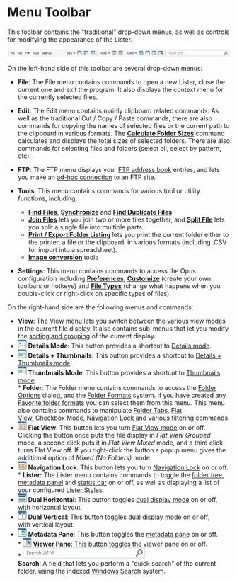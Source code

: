 # Menu Toolbar

This toolbar contains the "traditional" drop-down menus, as well as controls for modifying the appearance of the Lister.

![](/Manual/images/media/menu_toolbar.png)

On the left-hand side of this toolbar are several drop-down menus:

- **File**: The File menu contains commands to open a new Lister, close the current one and exit the program. It also displays the context menu for the currently selected files.
- **Edit**: The Edit menu contains mainly clipboard related commands. As well as the traditional Cut / Copy / Paste commands, there are also commands for copying the names of selected files or the current path to the clipboard in various formats. The **[Calculate Folder Sizes](../../calculating_folder_sizes.md)** command calculates and displays the total sizes of selected folders. There are also commands for selecting files and folders (select all, select by pattern, etc).
- **FTP**: The FTP menu displays your [FTP address book](/Manual/ftp/ftp_address_book/RAEDME.md) entries, and lets you make an [ad-hoc connection](/Manual/ftp/ftp_connect.md) to an FTP site.
- **Tools**: This menu contains commands for various tool or utility functions, including:
  - **[Find Files](/Manual/basic_concepts/searching_and_filtering/find_files/RAEDME.md)**, **[Synchronize](/Manual/file_operations/copying_moving_and_deleting_files/copying_updated_files/synchronize.md)** and **[Find Duplicate Files](/Manual/additional_functionality/duplicate_file_finder.md)**
  - **[Join Files](/Manual/additional_functionality/joining_files.md)** lets you join two or more files together, and **[Split File](/Manual/additional_functionality/splitting_files.md)** lets you split a single file into multiple parts.
  - **[Print / Export Folder Listing](/Manual/additional_functionality/print_folder.md)** lets you print the current folder either to the printer, a file or the clipboard, in various formats (including .CSV for import into a spreadsheet).
  - **[Image conversion](/Manual/additional_functionality/image_conversion/RAEDME.md)** tools

- **Settings**: This menu contains commands to access the Opus configuration including **[Preferences](/Manual/preferences/RAEDME.md)**, **[Customize](/Manual/customize/RAEDME.md)** (create your own toolbars or hotkeys) and **[File Types](/Manual/file_types/RAEDME.md)** (change what happens when you double-click or right-click on specific types of files).

On the right-hand side are the following menus and commands:

- **View**: The View menu lets you switch between the various [view modes](../../view_modes.md) in the current file display. It also contains sub-menus that let you modify the [sorting and grouping](/Manual/basic_concepts/sorting_and_grouping/RAEDME.md) of the current display.
- ![](/Manual/images/media/detailsbutton.png) **Details Mode**: This button provides a shortcut to [Details mode](../../view_modes.md).
- ![](/Manual/images/media/thumbtailsbutton.png) **Details + Thumbnails**: This button provides a shortcut to [Details + Thumbnails mode](../../view_modes.md).
- ![](/Manual/images/media/thumbnailsbutton.png) **Thumbnails Mode**: This button provides a shortcut to [Thumbnails mode](../../view_modes.md).  
  \* **Folder**: The Folder menu contains commands to access the [Folder Options](/Manual/basic_concepts/folder_options/RAEDME.md) dialog, and the [Folder Formats](/Manual/basic_concepts/folder_options/folder_formats.md) system. If you have created any [Favorite folder formats](/Manual/preferences/preferences_categories/folders/folder_formats/RAEDME.md) you can select them from this menu. This menu also contains commands to manipulate [Folder Tabs](../../tabs/RAEDME.md), [Flat View](/Manual/basic_concepts/flat_view.md), [Checkbox Mode](/Manual/basic_concepts/selecting_files/selecting_with_the_mouse_and_keyboard/checkbox_mode.md), [Navigation Lock](../../dual_display/navigation_lock.md) and various [filtering](/Manual/basic_concepts/searching_and_filtering/RAEDME.md) commands.
- ![](/Manual/images/media/flatviewbutton.png) **Flat View**: This button lets you turn [Flat View mode](/Manual/basic_concepts/flat_view.md) on or off. Clicking the button once puts the file display in *Flat View Grouped* mode, a second click puts it in *Flat View Mixed* mode, and a third click turns Flat View off. If you right-click the button a popup menu gives the additional option of *Mixed (No Folders)* mode.
- ![](/Manual/images/media/navlock_button.png) **Navigation Lock**: This button lets you turn [Navigation Lock](../../dual_display/navigation_lock.md) on or off.  
  \* **Lister:** The Lister menu contains commands to toggle the [folder tree](../../navigation/folder_tree.md), [metadata panel](../../metadata_pane.md) and [status bar](../../status_bar.md) on or off, as well as displaying a list of your configured [Lister Styles](../../styles.md).
- ![](/Manual/images/media/dual_button_h.png) **Dual Horizontal**: This button toggles [dual display mode](../../dual_display/RAEDME.md) on or off, with horizontal layout.
- ![](/Manual/images/media/menu_toolbar_-_dual_display.png) **Dual Vertical**: This button toggles [dual display mode](../../dual_display/RAEDME.md) on or off, with vertical layout.
- ![](/Manual/images/media/metapane_button.png) **Metadata Pane**: This button toggles the [metadata pane](../../metadata_pane.md) on or off.  
  \* ![](/Manual/images/media/menu_toolbar_-_viewer_pane.png) **Viewer Pane**: This button toggles the [viewer pane](../../viewer_pane.md) on or off.  
  \* ![](/Manual/images/media/location_toolbar_-_search.png)  
  **Search**: A field that lets you perform a "quick search" of the current folder, using the indexed [Windows Search](/Manual/basic_concepts/searching_and_filtering/windows_search.md) system.

 
